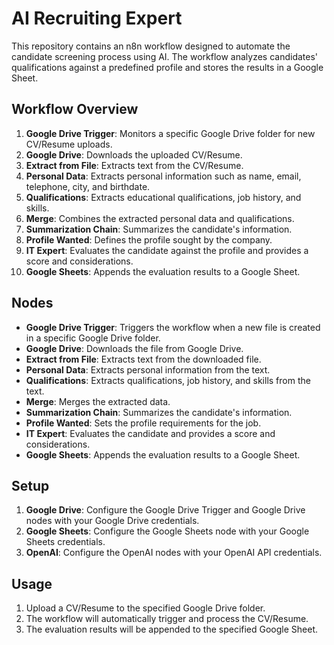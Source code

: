 # AI Recruiting Expert

This repository contains an n8n workflow designed to automate the candidate screening process using AI. The workflow analyzes candidates' qualifications against a predefined profile and stores the results in a Google Sheet.

## Workflow Overview

1. **Google Drive Trigger**: Monitors a specific Google Drive folder for new CV/Resume uploads.
2. **Google Drive**: Downloads the uploaded CV/Resume.
3. **Extract from File**: Extracts text from the CV/Resume.
4. **Personal Data**: Extracts personal information such as name, email, telephone, city, and birthdate.
5. **Qualifications**: Extracts educational qualifications, job history, and skills.
6. **Merge**: Combines the extracted personal data and qualifications.
7. **Summarization Chain**: Summarizes the candidate's information.
8. **Profile Wanted**: Defines the profile sought by the company.
9. **IT Expert**: Evaluates the candidate against the profile and provides a score and considerations.
10. **Google Sheets**: Appends the evaluation results to a Google Sheet.

## Nodes

- **Google Drive Trigger**: Triggers the workflow when a new file is created in a specific Google Drive folder.
- **Google Drive**: Downloads the file from Google Drive.
- **Extract from File**: Extracts text from the downloaded file.
- **Personal Data**: Extracts personal information from the text.
- **Qualifications**: Extracts qualifications, job history, and skills from the text.
- **Merge**: Merges the extracted data.
- **Summarization Chain**: Summarizes the candidate's information.
- **Profile Wanted**: Sets the profile requirements for the job.
- **IT Expert**: Evaluates the candidate and provides a score and considerations.
- **Google Sheets**: Appends the evaluation results to a Google Sheet.

## Setup

1. **Google Drive**: Configure the Google Drive Trigger and Google Drive nodes with your Google Drive credentials.
2. **Google Sheets**: Configure the Google Sheets node with your Google Sheets credentials.
3. **OpenAI**: Configure the OpenAI nodes with your OpenAI API credentials.

## Usage

1. Upload a CV/Resume to the specified Google Drive folder.
2. The workflow will automatically trigger and process the CV/Resume.
3. The evaluation results will be appended to the specified Google Sheet.
